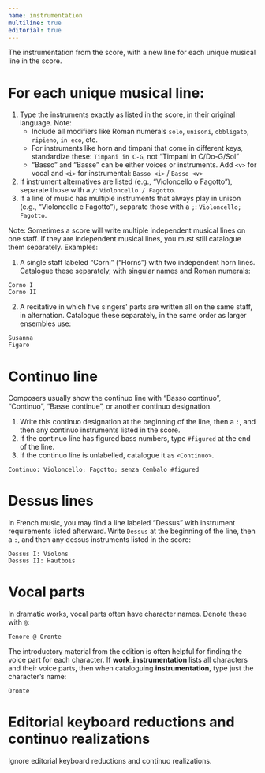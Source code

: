 ```yaml
---
name: instrumentation
multiline: true
editorial: true
---
```

The instrumentation from the score, with a new line for each unique musical line in the score.

# For each unique musical line:
1. Type the instruments exactly as listed in the score, in their original language. Note:
   - Include all modifiers like Roman numerals `solo`, `unisoni`, `obbligato`, `ripieno`, `in eco`, etc.
   - For instruments like horn and timpani that come in different keys, standardize these: `Timpani in C-G`, not “Timpani in C/Do-G/Sol”
   - “Basso” and “Basse” can be either voices or instruments. Add `<v>` for vocal and `<i>` for instrumental: `Basso <i>` / `Basso <v>` 
3. If instrument alternatives are listed (e.g., “Violoncello o Fagotto”), separate those with a `/`: `Violoncello / Fagotto`.
4. If a line of music has multiple instruments that always play in unison (e.g., “Violoncello e Fagotto”), separate those with a `;`: `Violoncello; Fagotto`.

Note: Sometimes a score will write multiple independent musical lines on one staff. If they are independent musical lines, you must still catalogue them separately. Examples:

1. A single staff labeled “Corni” (“Horns”) with two independent horn lines. Catalogue these separately, with singular names and Roman numerals:
```
Corno I
Corno II
```
2. A recitative in which five singers' parts are written all on the same staff, in alternation. Catalogue these separately, in the same order as larger ensembles use:
```
Susanna
Figaro
```

# Continuo line
Composers usually show the continuo line with “Basso continuo”, “Continuo”, “Basse continue”, or another continuo designation.
1. Write this continuo designation at the beginning of the line, then a `:`, and then any continuo instruments listed in the score.
2. If the continuo line has figured bass numbers, type `#figured` at the end of the line.
3. If the continuo line is unlabelled, catalogue it as `<Continuo>`.

```
Continuo: Violoncello; Fagotto; senza Cembalo #figured
```

# Dessus lines
In French music, you may find a line labeled “Dessus” with instrument requirements listed afterward. Write `Dessus` at the beginning of the line, then a `:`, and then any dessus instruments listed in the score:
```
Dessus I: Violons
Dessus II: Hautbois
```

# Vocal parts
In dramatic works, vocal parts often have character names. Denote these with `@`:
```
Tenore @ Oronte
``` 
The introductory material from the edition is often helpful for finding the voice part for each character. If **work_instrumentation** lists all characters and their voice parts, then when cataloguing **instrumentation**, type just the character’s name:

```
Oronte
```

# Editorial keyboard reductions and continuo realizations
Ignore editorial keyboard reductions and continuo realizations.